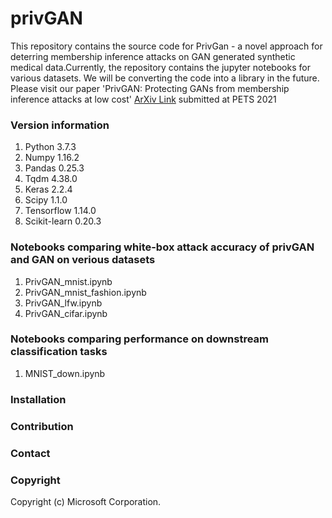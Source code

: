 # privGAN
This repository contains the source code for PrivGan - a novel approach for deterring membership inference attacks on GAN generated synthetic medical data.Currently, the repository contains the jupyter notebooks for various datasets. We will be converting the code into a library in the future.
Please visit our paper 'PrivGAN: Protecting GANs from membership inference attacks at low cost' [ArXiv Link](https://arxiv.org/abs/2001.00071) submitted at PETS 2021

### Version information 
1) Python 3.7.3 
2) Numpy 1.16.2 
3) Pandas 0.25.3 
4) Tqdm 4.38.0 
5) Keras 2.2.4 
6) Scipy 1.1.0 
7) Tensorflow 1.14.0 
8) Scikit-learn 0.20.3 


### Notebooks comparing white-box attack accuracy of privGAN and GAN on verious datasets 
1) PrivGAN_mnist.ipynb 
2) PrivGAN_mnist_fashion.ipynb 
3) PrivGAN_lfw.ipynb 
4) PrivGAN_cifar.ipynb 


### Notebooks comparing performance on downstream classification tasks
1) MNIST_down.ipynb 

### Installation
<TBD>
  
### Contribution
<TBD>
  
### Contact

### Copyright
Copyright (c) Microsoft Corporation.
